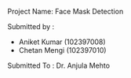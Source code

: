 Project Name: Face Mask Detection <br />

Submitted by :<ul>
<li>Aniket Kumar (102397008) </li>
<li>Chetan Mengi (102397010) </li>
</ul>
               
Submitted To : Dr. Anjula Mehto <br />
